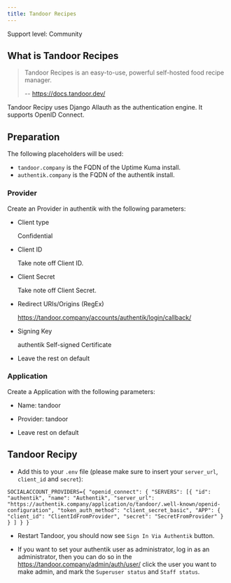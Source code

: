 ```yaml
---
title: Tandoor Recipes
---
```


<span class="badge badge--secondary">Support level: Community</span>

## What is Tandoor Recipes

> Tandoor Recipes is an easy-to-use, powerful self-hosted food recipe manager.
>
> -- https://docs.tandoor.dev/

Tandoor Recipy uses Django Allauth as the authentication engine. It supports OpenID Connect.

## Preparation

The following placeholders will be used:

-   `tandoor.company` is the FQDN of the Uptime Kuma install.
-   `authentik.company` is the FQDN of the authentik install.

### Provider

Create an Provider in authentik with the following parameters:

-   Client type

    Confidential


-   Client ID

    Take note off Client ID.

-   Client Secret

    Take note off Client Secret.

-   Redirect URIs/Origins (RegEx)

    https://tandoor.company/accounts/authentik/login/callback/

-   Signing Key

    authentik Self-signed Certificate

-   Leave the rest on default

### Application

Create a Application with the following parameters:

-   Name: tandoor

-   Provider: tandoor

-   Leave rest on default

## Tandoor Recipy

-   Add this to your `.env` file (please make sure to insert your `server_url`, `client_id` and `secret`):

```
SOCIALACCOUNT_PROVIDERS={ "openid_connect": { "SERVERS": [{ "id": "authentik", "name": "Authentik", "server_url": "https://authentik.company/application/o/tandoor/.well-known/openid-configuration", "token_auth_method": "client_secret_basic", "APP": { "client_id": "ClientIdFromProvider", "secret": "SecretFromProvider" } } ] } }
```

-   Restart Tandoor, you should now see `Sign In Via Authentik` button.

-   If you want to set your authentik user as administrator, log in as an administrator, then you can do so in the https://tandoor.company/admin/auth/user/ click the user you want to make admin, and mark the `Superuser status` and `Staff status`.

